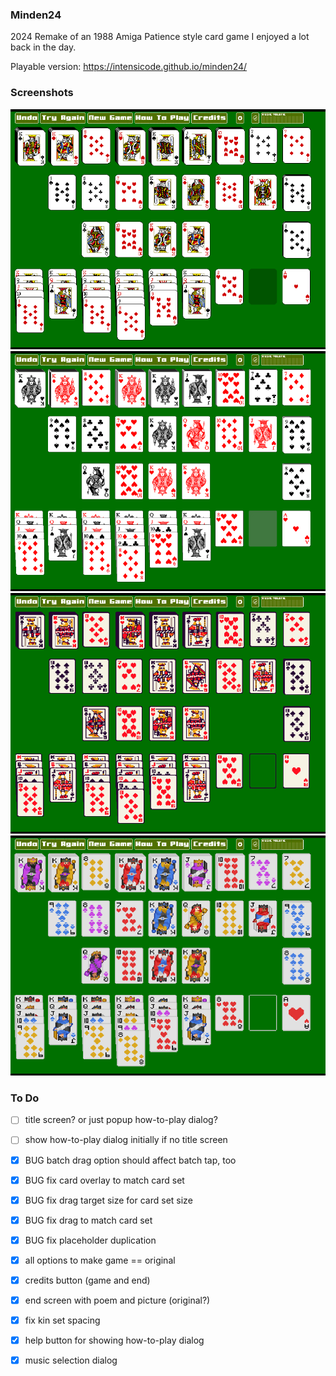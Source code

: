### Minden24

2024 Remake of an 1988 Amiga Patience style card game I enjoyed a lot back in the day.

Playable version: https://intensicode.github.io/minden24/

### Screenshots

![Default Card-Set](doc/minden1.png)
![Clean Card-Set](doc/minden2.png)
![KIN's Card-Set](doc/minden3.png)
![Lazyspace Card-Set](doc/minden4.png)

### To Do

- [ ] title screen? or just popup how-to-play dialog?
- [ ] show how-to-play dialog initially if no title screen

- [X] BUG batch drag option should affect batch tap, too
- [X] BUG fix card overlay to match card set
- [X] BUG fix drag target size for card set size
- [X] BUG fix drag to match card set
- [X] BUG fix placeholder duplication
- [X] all options to make game == original
- [X] credits button (game and end)
- [X] end screen with poem and picture (original?)
- [X] fix kin set spacing
- [X] help button for showing how-to-play dialog
- [X] music selection dialog
